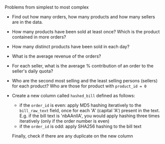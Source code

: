 Problems from simplest to most complex

- Find out how many orders, how many products and how many sellers are in the data.
- How many products have been sold at least once? Which is the product contained in more orders?
- How many distinct products have been sold in each day?
- What is the average revenue of the orders?
- For each seller, what is the average % contribution of an order to the seller's daily quota?
- Who are the second most selling and the least selling persons (sellers) for each product? Who are those for product with `product_id = 0`
- Create a new column called `hashed_bill` defined as follows:
    - if the `order_id` is even: apply MD5 hashing iteratively to the `bill_raw_text` field, once for each 'A' (capital 'A') present in the text. E.g. if the bill text is 'nbAAnllA', you would apply hashing three times iteratively (only if the order number is even)
    - if the `order_id` is odd: apply SHA256 hashing to the bill text

    Finally, check if there are any duplicate on the new column

